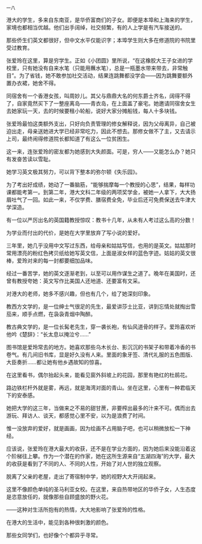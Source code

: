     一八 

   港大的学生，多来自东南亚，是华侨富商们的子女。即便是本埠和上海来的学生，家境也都相当优越。他们出手阔绰，社交频繁，有的人上学是有汽车接送的。

   那些侨生们英文都很好，但中文水平仅能识字；本埠学生则大多在修道院的书院里受过教育。

   张爱玲在这里，算是穷学生。正如《小团圆》里所说，“在这橡胶大王子女进的学校里，只有她没有自来水笔（只能用蘸水笔），总是一瓶墨水带来带去，非常触目”。为了省钱，她不敢参加社交活动，结果连跳舞都没学会——因为跳舞要额外置办衣裙，她舍不得。

   同宿舍有一个香港女孩，叫周妙儿。其父与鼎鼎大名的何东爵士齐名，阔得不得了，自家竟然买下了一整座离岛——青衣岛，在上面盖了豪宅。她邀请同宿舍女生去她家玩一天，去的时候要租小轮船，说好大家分摊船钱，每人十多块钱。

   张爱玲最怕这类额外支出，只好向负责管理的修女解释说，因为父母离异，自己被迫出走，母亲送她进大学已经非常吃力，因此不想去。那修女做不了主，又去请示上司，最终闹得修道院长都知道了有这么一位贫困生。

   这一来，连张爱玲的密友都为她感到大失颜面。可是，穷人——又能怎么办？她只有发奋苦读以雪耻。

   她学习英文极其努力，可以背下整本的弥尔顿《失乐园》。

   为了考出好成绩，她动了一番脑筋，“能够揣摩每一个教授的心思”，结果，每样功课都能考第一。到第二年，港大文科二年级的两项奖学金，被她一人拿下，大大扬眉吐气了一回。如此一来，不仅学费、膳宿费全免，毕业后还可免费保送去牛津大学深造。

   有一位以严厉出名的英国籍教授惊叹：教书十几年，从未有人考过这么高的分数！

   为学业而付出的代价，是她在大学里放弃了写小说的爱好。

   三年里，她几乎没用中文写过东西，给母亲和姑姑写信，也用的是英文。姑姑那时常用漂亮的粉红色拷贝纸给她写英文信，上面是淑女样的蓝色字迹。姑姑的英文很棒，爱玲对来的每一封都要细加品味。

   经过一番苦学，她的英文逐渐老到，以至可以用作谋生之道了。晚年在美国时，还曾有教授夸她：英文写作比美国人还地道、还要富有文采。

   对港大的老师，她多不感兴趣，但也有几个，给了她深刻印象。

   教西方文学的，是一位绅士气很足的先生，最爱讲莎士比亚，讲到忘情处就掏出雪茄来，顺手点燃，在袅袅青烟中陶醉。

   教古典文学的，是一位长髯老先生，穿一袭长袍，有仙风道骨的样子。爱玲喜欢听他吟《楚辞》：“长太息以掩泣兮……”

   图书馆是爱玲常去的地方。她喜欢那些乌木长台、影沉沉的书架子和带着冷香的书卷气。有几间旧书库，显是好久没有人来。里面的象牙签、清代礼服的五色图版、大臣奏折……都让她有他乡遇故知的惊喜。

   在这里看书，偶尔抬起头来，能看见窗外斜坡上的花园，那里有艳红的杜鹃花。

   路边铁栏杆外就是雾，再远，就是海湾对面的青山。坐在这里，心里有一种君临天下的安泰感。

   她把大学的这三年，当做来之不易的甜甘蔗，非要榨出最多的汁来不可。偶而出去游玩、拜访人、谈天，都感觉心里不安，以为是浪费了时间。

   惟一没放弃的爱好，就是画画，因为绘画不占用脑子吧，也可以稍微放松一下神经。

   应该说，张爱玲在港大最大的收获，还不是在学业方面的，因为她后来没能沿着这个阶梯往上攀。作为一个潜在的作家，她在这所生源来自“五湖四海”的大学，最大的收获是看到了不同的人、不同的人性，开始了对人世的独立观察。

   脱离了父亲的老屋，走出了寄宿制中学，她的视野大大开阔起来。

   这里不像颜色单纯的圣马利亚女校。在这里，来自热带地区的华侨子女，人生态度是恣意放任的，就像那些自顾盛放的野火花。

   ——这种对生活所抱有的热情，大大地影响了张爱玲的性格。

   在港大的生活中，能见到各种很刺激的颜色。

   那些女同学们，也好像个个都异乎寻常。


